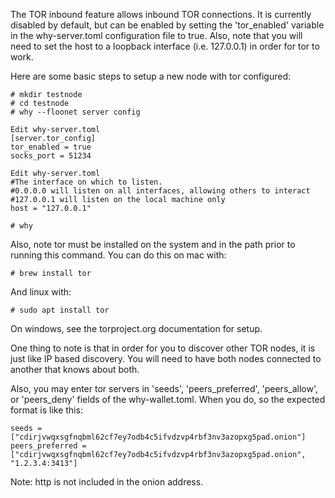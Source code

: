 The TOR inbound feature allows inbound TOR connections. It is currently disabled by default, but can be enabled by setting the 'tor_enabled' variable in the
why-server.toml configuration file to true. Also, note that you will need to set the host to a loopback interface (i.e. 127.0.0.1) in order for tor to work.

Here are some basic steps to setup a new node with tor configured:

```
# mkdir testnode
# cd testnode
# why --floonet server config

Edit why-server.toml
[server.tor_config]
tor_enabled = true
socks_port = 51234

Edit why-server.toml
#The interface on which to listen.
#0.0.0.0 will listen on all interfaces, allowing others to interact
#127.0.0.1 will listen on the local machine only
host = "127.0.0.1"

# why

```

Also, note tor must be installed on the system and in the path prior to running this command. You can do this on mac with:

```
# brew install tor
```

And linux with:

```
# sudo apt install tor
```

On windows, see the torproject.org documentation for setup.

One thing to note is that in order for you to discover other TOR nodes, it is just like IP based discovery. You will need to have both nodes connected to another
that knows about both.

Also, you may enter tor servers in 'seeds', 'peers_preferred', 'peers_allow', or 'peers_deny' fields of the why-wallet.toml. When you do, so the expected
format is like this:
```
seeds = ["cdirjvwqxsgfnqbml62cf7ey7odb4c5ifvdzvp4rbf3nv3azopxg5pad.onion"]
peers_preferred = ["cdirjvwqxsgfnqbml62cf7ey7odb4c5ifvdzvp4rbf3nv3azopxg5pad.onion", "1.2.3.4:3413"]
```
Note: http is not included in the onion address.
